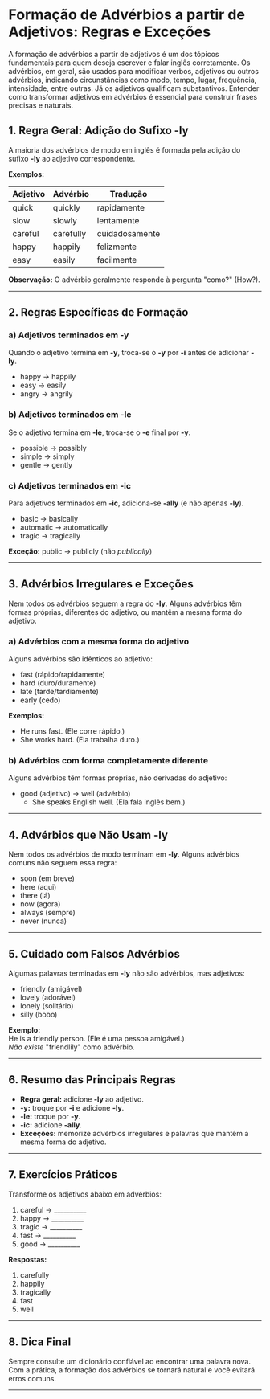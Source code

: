 
# Formação de Advérbios a partir de Adjetivos: Regras e Exceções

A formação de advérbios a partir de adjetivos é um dos tópicos fundamentais para quem deseja escrever e falar inglês corretamente. Os advérbios, em geral, são usados para modificar verbos, adjetivos ou outros advérbios, indicando circunstâncias como modo, tempo, lugar, frequência, intensidade, entre outras. Já os adjetivos qualificam substantivos. Entender como transformar adjetivos em advérbios é essencial para construir frases precisas e naturais.

## 1. Regra Geral: Adição do Sufixo **-ly**

A maioria dos advérbios de modo em inglês é formada pela adição do sufixo **-ly** ao adjetivo correspondente.

**Exemplos:**

| Adjetivo | Advérbio   | Tradução         |
|----------|------------|------------------|
| quick    | quickly    | rapidamente      |
| slow     | slowly     | lentamente       |
| careful  | carefully  | cuidadosamente   |
| happy    | happily    | felizmente       |
| easy     | easily     | facilmente       |

**Observação:** O advérbio geralmente responde à pergunta "como?" (How?).

---

## 2. Regras Específicas de Formação

### a) Adjetivos terminados em **-y**

Quando o adjetivo termina em **-y**, troca-se o **-y** por **-i** antes de adicionar **-ly**.

- happy → happily
- easy → easily
- angry → angrily

### b) Adjetivos terminados em **-le**

Se o adjetivo termina em **-le**, troca-se o **-e** final por **-y**.

- possible → possibly
- simple → simply
- gentle → gently

### c) Adjetivos terminados em **-ic**

Para adjetivos terminados em **-ic**, adiciona-se **-ally** (e não apenas **-ly**).

- basic → basically
- automatic → automatically
- tragic → tragically

**Exceção:** public → publicly (não *publically*)

---

## 3. Advérbios Irregulares e Exceções

Nem todos os advérbios seguem a regra do **-ly**. Alguns advérbios têm formas próprias, diferentes do adjetivo, ou mantêm a mesma forma do adjetivo.

### a) Advérbios com a mesma forma do adjetivo

Alguns advérbios são idênticos ao adjetivo:

- fast (rápido/rapidamente)
- hard (duro/duramente)
- late (tarde/tardiamente)
- early (cedo)

**Exemplos:**
- He runs fast. (Ele corre rápido.)
- She works hard. (Ela trabalha duro.)

### b) Advérbios com forma completamente diferente

Alguns advérbios têm formas próprias, não derivadas do adjetivo:

- good (adjetivo) → well (advérbio)
  - She speaks English well. (Ela fala inglês bem.)

---

## 4. Advérbios que Não Usam **-ly**

Nem todos os advérbios de modo terminam em **-ly**. Alguns advérbios comuns não seguem essa regra:

- soon (em breve)
- here (aqui)
- there (lá)
- now (agora)
- always (sempre)
- never (nunca)

---

## 5. Cuidado com Falsos Advérbios

Algumas palavras terminadas em **-ly** não são advérbios, mas adjetivos:

- friendly (amigável)
- lovely (adorável)
- lonely (solitário)
- silly (bobo)

**Exemplo:**  
He is a friendly person. (Ele é uma pessoa amigável.)  
*Não existe* "friendlily" como advérbio.

---

## 6. Resumo das Principais Regras

- **Regra geral:** adicione **-ly** ao adjetivo.
- **-y:** troque por **-i** e adicione **-ly**.
- **-le:** troque por **-y**.
- **-ic:** adicione **-ally**.
- **Exceções:** memorize advérbios irregulares e palavras que mantêm a mesma forma do adjetivo.

---

## 7. Exercícios Práticos

Transforme os adjetivos abaixo em advérbios:

1. careful → __________
2. happy → __________
3. tragic → __________
4. fast → __________
5. good → __________

**Respostas:**
1. carefully
2. happily
3. tragically
4. fast
5. well

---

## 8. Dica Final

Sempre consulte um dicionário confiável ao encontrar uma palavra nova. Com a prática, a formação dos advérbios se tornará natural e você evitará erros comuns.

---
```
